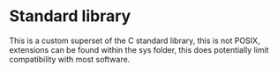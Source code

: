 # Standard library

This is a custom superset of the C standard library, this is not POSIX, extensions can be found within the sys folder, this does potentially limit compatibility with most software.
